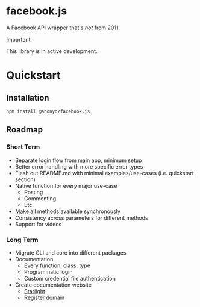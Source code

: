 # facebook.js

A Facebook API wrapper that's _not_ from 2011.

> [!IMPORTANT]  
> This library is in active development.

# Quickstart

## Installation
`npm install @anonyo/facebook.js`

## Roadmap

### Short Term

- Separate login flow from main app, minimum setup
- Better error handling with more specific error types
- Flesh out README.md with minimal examples/use-cases (i.e. quickstart section)
- Native function for every major use-case
  - Posting
  - Commenting
  - Etc.
- Make all methods available synchronously
- Consistency across parameters for different methods
- Support for videos

### Long Term

- Migrate CLI and core into different packages
- Documentation
  - Every function, class, type
  - Programmatic login
  - Custom credential file authentication
- Create documentation website
  - [Starlight](https://starlight.astro.build/)
  - Register domain